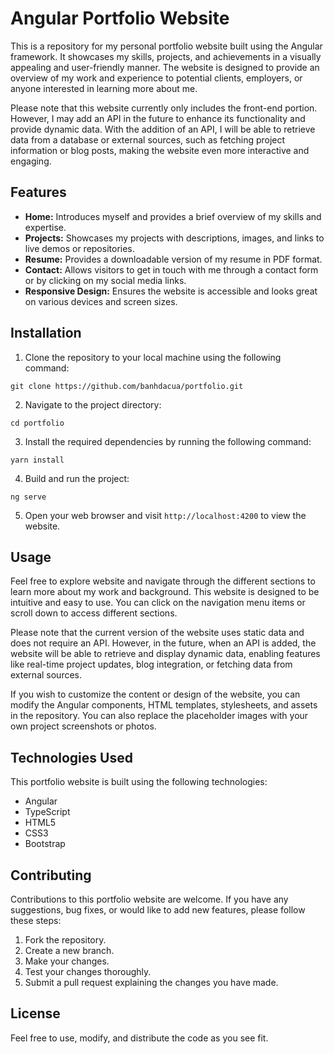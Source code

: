 # Angular Portfolio Website

This is a repository for my personal portfolio website built using the Angular framework. It showcases my skills, projects, and achievements in a visually appealing and user-friendly manner. The website is designed to provide an overview of my work and experience to potential clients, employers, or anyone interested in learning more about me.

Please note that this website currently only includes the front-end portion. However, I may add an API in the future to enhance its functionality and provide dynamic data. With the addition of an API, I will be able to retrieve data from a database or external sources, such as fetching project information or blog posts, making the website even more interactive and engaging.

## Features

- **Home:** Introduces myself and provides a brief overview of my skills and expertise.
- **Projects:** Showcases my projects with descriptions, images, and links to live demos or repositories.
- **Resume:** Provides a downloadable version of my resume in PDF format.
- **Contact:** Allows visitors to get in touch with me through a contact form or by clicking on my social media links.
- **Responsive Design:** Ensures the website is accessible and looks great on various devices and screen sizes.

## Installation

1. Clone the repository to your local machine using the following command:

<pre><code>git clone https://github.com/banhdacua/portfolio.git
</code></pre>

2. Navigate to the project directory:

<pre><code>cd portfolio</code></pre>

3. Install the required dependencies by running the following command:

<pre><code>yarn install</code></pre>

4. Build and run the project:

<pre><code>ng serve</code></pre>

5. Open your web browser and visit `http://localhost:4200` to view the website.

## Usage

Feel free to explore website and navigate through the different sections to learn more about my work and background. This website is designed to be intuitive and easy to use. You can click on the navigation menu items or scroll down to access different sections.

Please note that the current version of the website uses static data and does not require an API. However, in the future, when an API is added, the website will be able to retrieve and display dynamic data, enabling features like real-time project updates, blog integration, or fetching data from external sources.

If you wish to customize the content or design of the website, you can modify the Angular components, HTML templates, stylesheets, and assets in the repository. You can also replace the placeholder images with your own project screenshots or photos.

## Technologies Used

This portfolio website is built using the following technologies:

- Angular
- TypeScript
- HTML5
- CSS3
- Bootstrap

## Contributing

Contributions to this portfolio website are welcome. If you have any suggestions, bug fixes, or would like to add new features, please follow these steps:

1. Fork the repository.
2. Create a new branch.
3. Make your changes.
4. Test your changes thoroughly.
5. Submit a pull request explaining the changes you have made.

## License

Feel free to use, modify, and distribute the code as you see fit.
